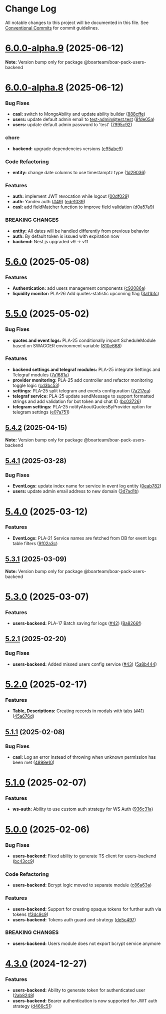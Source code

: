 # Change Log

All notable changes to this project will be documented in this file.
See [Conventional Commits](https://conventionalcommits.org) for commit guidelines.

# [6.0.0-alpha.9](https://github.com/boarteam/boar-pack/compare/@boarteam/boar-pack-users-backend@6.0.0-alpha.8...@boarteam/boar-pack-users-backend@6.0.0-alpha.9) (2025-06-12)

**Note:** Version bump only for package @boarteam/boar-pack-users-backend





# [6.0.0-alpha.8](https://github.com/boarteam/boar-pack/compare/@boarteam/boar-pack-users-backend@5.6.0...@boarteam/boar-pack-users-backend@6.0.0-alpha.8) (2025-06-12)


### Bug Fixes

* **casl:** switch to MongoAbility and update ability builder ([888cffe](https://github.com/boarteam/boar-pack/commit/888cffe85c70f31abe7476d66e6ab2d27f3d4a5e))
* **users:** update default admin email to test-admin@test.test ([8fde05a](https://github.com/boarteam/boar-pack/commit/8fde05aecfb7c10a61eb3ae6ec15aab614ac2680))
* **users:** update default admin password to 'test' ([7995c92](https://github.com/boarteam/boar-pack/commit/7995c92f6a80a3cd7fd1ef0e75025aeeb057e24a))


### chore

* **backend:** upgrade dependencies versions ([e95abe9](https://github.com/boarteam/boar-pack/commit/e95abe918e69b0d5d3e3676603b8d42379918a54))


### Code Refactoring

* **entity:** change date columns to use timestamptz type ([1d29036](https://github.com/boarteam/boar-pack/commit/1d2903685ce4460580e5862ce21e358de6f4a8b4))


### Features

* **auth:** implement JWT revocation while logout ([00df029](https://github.com/boarteam/boar-pack/commit/00df02929e9cf7bf28e9cb6ce924c92cd63db32d))
* **auth:** Yandex auth ([#49](https://github.com/boarteam/boar-pack/issues/49)) ([ede1039](https://github.com/boarteam/boar-pack/commit/ede1039926826c4fe41dcf6a1604265b9a834f37))
* **casl:** add fieldMatcher function to improve field validation ([d0a57a9](https://github.com/boarteam/boar-pack/commit/d0a57a9ebb8f7caec5c17f588552649eebe6c7c4))


### BREAKING CHANGES

* **entity:** All dates will be handled differently from previous behavior
* **auth:** By default token is issued with expiration now
* **backend:** Nest js upgraded v9 -> v11





# [5.6.0](https://github.com/boarteam/boar-pack/compare/@boarteam/boar-pack-users-backend@5.5.0...@boarteam/boar-pack-users-backend@5.6.0) (2025-05-08)


### Features

* **Authentication:** add users management components ([c92086a](https://github.com/boarteam/boar-pack/commit/c92086ad9dd4bc89f5ec4341984e200762da2085))
* **liquidity monitor:** PLA-26 Add quotes-statistic upcoming flag ([3a11bfc](https://github.com/boarteam/boar-pack/commit/3a11bfcfdcd64d83c50b848a362ef47dfcd39cd0))





# [5.5.0](https://github.com/boarteam/boar-pack/compare/@boarteam/boar-pack-users-backend@5.4.2...@boarteam/boar-pack-users-backend@5.5.0) (2025-05-02)


### Bug Fixes

* **quotes and event logs:** PLA-25 conditionally import ScheduleModule based on SWAGGER environment variable ([810e668](https://github.com/boarteam/boar-pack/commit/810e668ebd1aec90c618792c0c5269edc912b286))


### Features

* **backend settings and telegraf modules:** PLA-25 integrate Settings and Telegraf modules ([7a1681a](https://github.com/boarteam/boar-pack/commit/7a1681a0416a6b78849921ce2908a76b258a5d36))
* **provider monitoring:** PLA-25 add controller and refactor monitoring toggle logic ([cd3bc53](https://github.com/boarteam/boar-pack/commit/cd3bc5388f22d5ac51e60801d8a62a55cd3251b3))
* **settings:** PLA-25 split telegram and events configuration ([7a217ea](https://github.com/boarteam/boar-pack/commit/7a217ea74dbd86e0cee574e7d27fa912c3dad55c))
* **telegraf service:** PLA-25 update sendMessage to support formatted strings and add validation for bot token and chat ID ([bc03726](https://github.com/boarteam/boar-pack/commit/bc03726d704237b8b1f83597bd730992faa94d9d))
* **telegram settings:** PLA-25 notifyAboutQuotesByProvider option for telegram settings ([e07a751](https://github.com/boarteam/boar-pack/commit/e07a751b869d23b2ed369740e6c625298b7a8e31))





## [5.4.2](https://github.com/boarteam/boar-pack/compare/@boarteam/boar-pack-users-backend@5.4.1...@boarteam/boar-pack-users-backend@5.4.2) (2025-04-15)

**Note:** Version bump only for package @boarteam/boar-pack-users-backend





## [5.4.1](https://github.com/boarteam/boar-pack/compare/@boarteam/boar-pack-users-backend@5.4.0...@boarteam/boar-pack-users-backend@5.4.1) (2025-03-28)


### Bug Fixes

* **EventLogs:** update index name for service in event log entity ([0eab782](https://github.com/boarteam/boar-pack/commit/0eab782e0dbddca7bbc6f72a57ecf471a2b8f962))
* **users:** update admin email address to new domain ([3d7ad1b](https://github.com/boarteam/boar-pack/commit/3d7ad1ba3bab88cc1b30f3c39efe59c1123d0bb7))





# [5.4.0](https://github.com/boarteam/boar-pack/compare/@boarteam/boar-pack-users-backend@5.3.1...@boarteam/boar-pack-users-backend@5.4.0) (2025-03-12)


### Features

* **EventLogs:** PLA-21 Service names are fetched from DB for event logs table filters ([9f02a3c](https://github.com/boarteam/boar-pack/commit/9f02a3cd934cc1d69e2b25ad45743fc29ba8a731))





## [5.3.1](https://github.com/boarteam/boar-pack/compare/@boarteam/boar-pack-users-backend@5.3.0...@boarteam/boar-pack-users-backend@5.3.1) (2025-03-09)

**Note:** Version bump only for package @boarteam/boar-pack-users-backend





# [5.3.0](https://github.com/boarteam/boar-pack/compare/@boarteam/boar-pack-users-backend@5.2.1...@boarteam/boar-pack-users-backend@5.3.0) (2025-03-07)


### Features

* **users-backend:** PLA-17 Batch saving for logs ([#42](https://github.com/boarteam/boar-pack/issues/42)) ([8a8266f](https://github.com/boarteam/boar-pack/commit/8a8266f663395980fdcd1b87886ac184ffe71695))





## [5.2.1](https://github.com/boarteam/boar-pack/compare/@boarteam/boar-pack-users-backend@5.2.0...@boarteam/boar-pack-users-backend@5.2.1) (2025-02-20)


### Bug Fixes

* **users-backend:** Added missed users config service ([#43](https://github.com/boarteam/boar-pack/issues/43)) ([5a8b444](https://github.com/boarteam/boar-pack/commit/5a8b4442931fc64a60ba408783e5af478dcb6419))





# [5.2.0](https://github.com/boarteam/boar-pack/compare/@boarteam/boar-pack-users-backend@5.1.1...@boarteam/boar-pack-users-backend@5.2.0) (2025-02-17)


### Features

* **Table, Descriptions:** Creating records in modals with tabs ([#41](https://github.com/boarteam/boar-pack/issues/41)) ([45a676d](https://github.com/boarteam/boar-pack/commit/45a676da993df37b9486691f9479c1539aa3234d))





## [5.1.1](https://github.com/boarteam/boar-pack/compare/@boarteam/boar-pack-users-backend@5.1.0...@boarteam/boar-pack-users-backend@5.1.1) (2025-02-08)


### Bug Fixes

* **casl:** Log an error instead of throwing when unknown permission has been met ([4899e10](https://github.com/boarteam/boar-pack/commit/4899e100e3f12ef4a76c870c2d942cf3c01d0aee))





# [5.1.0](https://github.com/boarteam/boar-pack/compare/@boarteam/boar-pack-users-backend@5.0.0...@boarteam/boar-pack-users-backend@5.1.0) (2025-02-07)


### Features

* **ws-auth:** Ability to use custom auth strategy for WS Auth ([936c31a](https://github.com/boarteam/boar-pack/commit/936c31a42edd1c5e799dfd74b41e8b7d9eac59e8))





# [5.0.0](https://github.com/boarteam/boar-pack/compare/@boarteam/boar-pack-users-backend@4.3.0...@boarteam/boar-pack-users-backend@5.0.0) (2025-02-06)


### Bug Fixes

* **users-backend:** Fixed ability to generate TS client for users-backend ([bc43cc9](https://github.com/boarteam/boar-pack/commit/bc43cc92ee6824c48aad39f4f8e30470302caad5))


### Code Refactoring

* **users-backend:** Bcrypt logic moved to separate module ([c86a63a](https://github.com/boarteam/boar-pack/commit/c86a63a09b8bef0c6061a6d569837ec8e124ab71))


### Features

* **users-backend:** Support for creating opaque tokens for further auth via tokens ([f3dc9c9](https://github.com/boarteam/boar-pack/commit/f3dc9c90095b2881576e0c79806d5cbdb7a67f21))
* **users-backend:** Tokens auth guard and strategy ([de5c497](https://github.com/boarteam/boar-pack/commit/de5c4974eb42e2b932945297a9ca1ace683b38ed))


### BREAKING CHANGES

* **users-backend:** Users module does not export bcrypt service anymore





# [4.3.0](https://github.com/boarteam/boar-pack/compare/@boarteam/boar-pack-users-backend@4.2.0...@boarteam/boar-pack-users-backend@4.3.0) (2024-12-27)


### Features

* **users-backend:** Ability to generate token for authenticated user ([2ab8248](https://github.com/boarteam/boar-pack/commit/2ab824868b6814eb6b27697b0861f48547b8a1e5))
* **users-backend:** Bearer authentication is now supported for JWT auth strategy ([d466c51](https://github.com/boarteam/boar-pack/commit/d466c516b5674dd98f2effa22f7cfcb95545e2ba))
